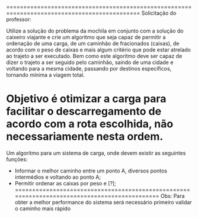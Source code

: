 =============================================================================================
Solicitação do professor: 

Utilize a solução do problema da mochila em conjunto com a solução do caixeiro viajante 
e crie um algoritmo que seja capaz de permitir a ordenação de uma carga, de um caminhão 
de fracionados (caixas), de acordo com o peso de caixas e mais algum critério que pode 
estar atrelado ao trajeto a ser executado. Bem como este algoritmo deve ser capaz de dizer
o trajeto a ser seguido pelo caminhão, saindo de uma cidade e voltando para a mesma cidade,
passando por destinos específicos, tornando mínima a viagem total.

Objetivo é otimizar a carga para facilitar o descarregamento de acordo com a rota escolhida, 
não necessariamente nesta ordem.
=============================================================================================

Um algoritmo para um sistema de carga, onde devem existir as seguintes funções:
- Informar o melhor caminho entre um ponto A, diversos pontos intermédios e voltando ao ponto A;
- Permitir ordenar as caixas por peso e [?];
=============================================================================================
Obs: 
Para obter a melhor performance do sistema será necessário primeiro validar o caminho mais rápido